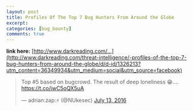 ```yaml
---
layout: post
title: Profiles Of The Top 7 Bug Hunters From Around the Globe
excerpt: 
categories: [bug_bounty]
comments: true
---
```



 **link here:** [http://www.darkreading.com/...](http://www.darkreading.com/threat-intelligence/-profiles-of-the-top-7-bug-hunters-from-around-the-globe/d/d-id/1326213?utm_content=36349934&utm_medium=social&utm_source=facebook)

<blockquote class="twitter-tweet" data-lang="en"><p lang="en" dir="ltr">Top #5 based on bugcrowd. The result of deep loneliness 😁.… <a href="https://t.co/iwC5oQX5uA">https://t.co/iwC5oQX5uA</a></p>&mdash; adrian:zap:⚡ (@NUkesec) <a href="https://twitter.com/NUkesec/status/753055547008675845">July 13, 2016</a></blockquote>
<script async src="//platform.twitter.com/widgets.js" charset="utf-8"></script>
